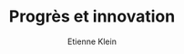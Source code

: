 ---
title: Progrès et innovation
slug: progres-et-innovation
breadcrumbs:
  - title: >-
      Accueil
    path: "/"
  - title: >-
      Bibliographie
    path: "/bibliographie"
  - title: >-
      Progrès et innovation
author: Etienne Klein
cover: progres-et-innovation.jpg
summary: Un entretien avec Etienne Klein
mandatory: false
free_resource: https://www.youtube.com/watch?v=KPe4wuHOlCg
paths:
- "/competences/comprendre"
- "/competences/concevoir"
- "/competences/entreprendre"
- "/parcours/strategie-de-communication-numerique-et-design-d-experience"
---